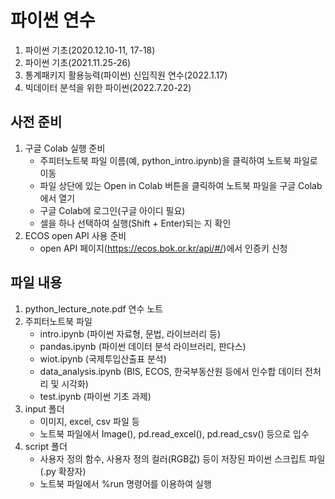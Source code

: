 # 파이썬 연수

1. 파이썬 기초(2020.12.10-11, 17-18)
2. 파이썬 기초(2021.11.25-26)
3. 통계패키지 활용능력(파이썬) 신입직원 연수(2022.1.17)
4. 빅데이터 분석을 위한 파이썬(2022.7.20-22)

## 사전 준비

1. 구글 Colab 실행 준비
    - 주피터노트북 파일 이름(예, python_intro.ipynb)을 클릭하여 노트북 파일로 이동
    - 파일 상단에 있는 Open in Colab 버튼을 클릭하여 노트북 파일을 구글 Colab에서 열기
    - 구글 Colab에 로그인(구글 아이디 필요)
    - 셀을 하나 선택하여 실행(Shift + Enter)되는 지 확인
2. ECOS open API 사용 준비
    - open API 페이지(https://ecos.bok.or.kr/api/#/)에서 인증키 신청


## 파일 내용

1. python_lecture_note.pdf 연수 노트
2. 주피터노트북 파일
    - intro.ipynb (파이썬 자료형, 문법, 라이브러리 등)
    - pandas.ipynb (파이썬 데이터 분석 라이브러리, 판다스)
    - wiot.ipynb (국제투입산출표 분석)
    - data_analysis.ipynb (BIS, ECOS, 한국부동산원 등에서 인수합 데이터 전처리 및 시각화)
    - test.ipynb (파이썬 기초 과제)
3. input 폴더
    - 이미지, excel, csv 파일 등
    - 노트북 파일에서 Image(), pd.read_excel(), pd.read_csv() 등으로 입수
4. script 폴더
    - 사용자 정의 함수, 사용자 정의 컬러(RGB값) 등이 저장된 파이썬 스크립트 파일(.py 확장자)
    - 노트북 파일에서 %run 명령어를 이용하여 실행
